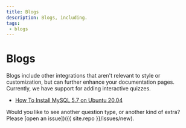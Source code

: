 ```yaml
---
title: Blogs
description: Blogs, including.
tags:
 - blogs
---
```


# Blogs

Blogs include other integrations that aren't relevant to style or customization,
but can further enhance your documentation pages. Currently, we have support
for adding interactive quizzes.

 - [How To Install MySQL 5.7 on Ubuntu 20.04](How-To-Install-MySQL-5.7on-Ubuntu-20.04)



Would you like to see another question type, or another kind of extra? Please
[open an issue])({{ site.repo }}/issues/new).
